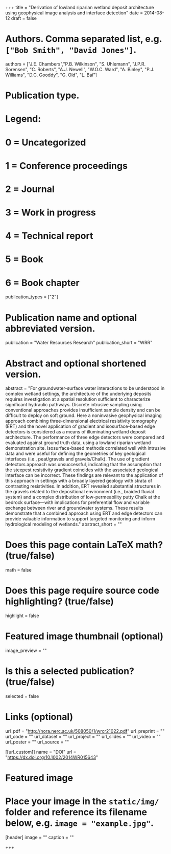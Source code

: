 +++
title = "Derivation of lowland riparian wetland deposit architecture using geophysical image analysis and interface detection"
date = 2014-08-12
draft = false

# Authors. Comma separated list, e.g. `["Bob Smith", "David Jones"]`.
authors = ["J.E. Chambers","P.B. Wilkinson", "S. Uhlemann", "J.P.R. Sorensen", "C. Roberts", "A.J. Newell", "W.O.C. Ward", "A. Binley", "P.J. Williams", "D.C. Gooddy", "G. Old", "L. Bai"]

# Publication type.
# Legend:
# 0 = Uncategorized
# 1 = Conference proceedings
# 2 = Journal
# 3 = Work in progress
# 4 = Technical report
# 5 = Book
# 6 = Book chapter
publication_types = ["2"]

# Publication name and optional abbreviated version.
publication = "Water Resources Research"
publication_short = "WRR"

# Abstract and optional shortened version.
abstract = "For groundwater-surface water interactions to be understood in complex wetland settings, the architecture of the underlying deposits requires investigation at a spatial resolution sufficient to characterize significant hydraulic pathways. Discrete intrusive sampling using conventional approaches provides insufficient sample density and can be difficult to deploy on soft ground. Here a noninvasive geophysical imaging approach combining three-dimensional electrical resistivity tomography (ERT) and the novel application of gradient and isosurface-based edge detectors is considered as a means of illuminating wetland deposit architecture. The performance of three edge detectors were compared and evaluated against ground truth data, using a lowland riparian wetland demonstration site. Isosurface-based methods correlated well with intrusive data and were useful for defining the geometries of key geological interfaces (i.e., peat/gravels and gravels/Chalk). The use of gradient detectors approach was unsuccessful, indicating that the assumption that the steepest resistivity gradient coincides with the associated geological interface can be incorrect. These findings are relevant to the application of this approach in settings with a broadly layered geology with strata of contrasting resistivities. In addition, ERT revealed substantial structures in the gravels related to the depositional environment (i.e., braided fluvial system) and a complex distribution of low-permeability putty Chalk at the bedrock surface—with implications for preferential flow and variable exchange between river and groundwater systems. These results demonstrate that a combined approach using ERT and edge detectors can provide valuable information to support targeted monitoring and inform hydrological modeling of wetlands."
abstract_short = ""

# Does this page contain LaTeX math? (true/false)
math = false

# Does this page require source code highlighting? (true/false)
highlight = false

# Featured image thumbnail (optional)
image_preview = ""

# Is this a selected publication? (true/false)
selected = false

# Links (optional)
url_pdf = "http://nora.nerc.ac.uk/508050/1/wrcr21022.pdf"
url_preprint = ""
url_code = ""
url_dataset = ""
url_project = ""
url_slides = ""
url_video = ""
url_poster = ""
url_source = ""

[[url_custom]]
    name = "DOI"
    url = "https://dx.doi.org/10.1002/2014WR015643"

# Featured image
# Place your image in the `static/img/` folder and reference its filename below, e.g. `image = "example.jpg"`.
[header]
image = ""
caption = ""

+++
